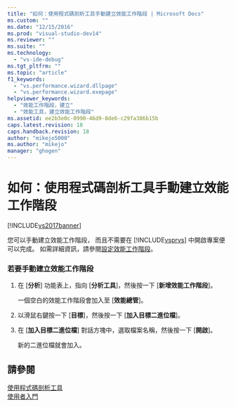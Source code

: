 ```yaml
---
title: "如何：使用程式碼剖析工具手動建立效能工作階段 | Microsoft Docs"
ms.custom: ""
ms.date: "12/15/2016"
ms.prod: "visual-studio-dev14"
ms.reviewer: ""
ms.suite: ""
ms.technology: 
  - "vs-ide-debug"
ms.tgt_pltfrm: ""
ms.topic: "article"
f1_keywords: 
  - "vs.performance.wizard.dllpage"
  - "vs.performance.wizard.exepage"
helpviewer_keywords: 
  - "效能工作階段，建立"
  - "效能工具，建立效能工作階段"
ms.assetid: ee2b3e0c-0990-46d9-8de6-c29fa386b15b
caps.latest.revision: 18
caps.handback.revision: 18
author: "mikejo5000"
ms.author: "mikejo"
manager: "ghogen"
---
```

# 如何：使用程式碼剖析工具手動建立效能工作階段
[!INCLUDE[vs2017banner](../code-quality/includes/vs2017banner.md)]

您可以手動建立效能工作階段，  而且不需要在 [!INCLUDE[vsprvs](../code-quality/includes/vsprvs_md.md)] 中開啟專案便可以完成。  如需詳細資訊，請參閱[設定效能工作階段](../profiling/configuring-performance-sessions.md)。  
  
### 若要手動建立效能工作階段  
  
1.  在 \[**分析**\] 功能表上，指向 \[**分析工具**\]，然後按一下 \[**新增效能工作階段**\]。  
  
     一個空白的效能工作階段會加入至 \[**效能總管**\]。  
  
2.  以滑鼠右鍵按一下 \[**目標**\]，然後按一下 \[**加入目標二進位檔**\]。  
  
3.  在 \[**加入目標二進位檔**\] 對話方塊中，選取檔案名稱，然後按一下 \[**開啟**\]。  
  
     新的二進位檔就會加入。  
  
## 請參閱  
 [使用程式碼剖析工具](../profiling/performance-explorer.md)   
 [使用者入門](../profiling/getting-started-with-performance-tools.md)